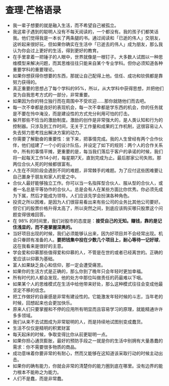 # 查理·芒格语录

- 我一辈子想要的就是融入生活，而不希望自己被孤立。
- 我这辈子遇到的聪明人没有不每天阅读的，一个都没有。我的孩子们都笑话我。他们觉得我是一本长了两条腿的书。通过阅读和「已逝的伟人」交朋友，这听起来很好玩，但如果你确实在生活中「已逝去的伟人」成为朋友，那么我认为你会过上更好的生活，得到更好的教育。
- 在手里拿着一把锤子的人眼中，世界就像是一根钉子。大多数人试图以一种思维模型来解决问题，而其思维往往只能来自某个专业学科。但你必须知道各种重要学科的重要理论。
- 如果你想获得你想要的东西，那就让自己配得上他。信任、成功和钦佩都是靠努力获得的。
- 真正重要的思想占了每个学科的95%，所以，从大学科中获得思想，并把他们变为自我思考方式的一部分，非常重要。
- 如果因为你的特立独行而在周围中不受欢迎……那你就随他们而去吧。
- 每一次不幸都是良好的表现机会，每一次不幸都是学东西的机会，你的任务就是不要在怜中淹没，而是建设性的方式充分利用可怕的打击。
- 躲开那些不恰当的激励制度。激励的创作是非常强大的，是人类认知和行为的控制器。只涉及到工作时间，无关于工作量和成果的工作机制，这很容易让人失去努力思考找出解决方案的动力。
- 你需要了解勤奋的重要性：坐下来，把事情完成。我的人生曾经有两个合作伙伴，他们组建了一个小的设计队伍，并设定了如下的规则：两个人的合作关系中，所有的事情平摊，更重要的是，每当我们落后于客户的承诺的时候，我们将一起每天工作14小时，每星期7天，直到完成为止。最后那家公司失败。那两位合伙人死的时候都很富有。
- 人生在不同阶段会遇到不同的难题，非常棘手的难题。为了应付这些困难要让自己置身于朋友和家人的爱之中。
- 合伙人最好能够独立工作。你可以当一名指挥型合伙人、服从型的合伙人，或者一名总是平等协作的合伙人。总是会有人在某些方面比你优秀。你必须先成为下属，然后才能成为领导。人们应该先学会扮演各种角色。
- 投资之所以困难，是因为人们很容易看出来有些公司的业务比其他公司要好。但它们的股票价格升得太高了，所以突然之间，到底应该购买哪只股票这个问题变得很难回答。
- 在 98% 的时间里，我们对股市的态度是：**接受自己的无知。赚钱，靠的是记住浅显的，而不是掌握深奥的。**
- 当好项目出现的时候，我们必须能够认出来，因为好项目并不会经常出现。机会只眷顾有准备的人。**要把钱集中投在少数几个项目上，耐心等待一记好球**，这在我看来是很好的主意。
- 学会爱和仰慕那些值得爱和仰慕的人，不管是在世的或者已经离世的。正确的爱应该以仰慕为基础。
- 富人如果缺乏良心和信仰，那一定会遭受痛苦。
- 如果你的生活方式是正确的，那么你到了晚年只会年轻时更加幸福。
- 所有时代的人都会发现，他的处方中那位叫做责任的药最难以下咽。
- 如果某个人的思维模式在生活中给他带来好处，那么这种模式往往会变成他最坚定不移的信念。
- 把工作做好的自豪感是非常有建设性的。它能激发年轻时候的斗志，当年老的时候，回想起来也会更加快乐。
- 原来人们只要掌握和不停的应用所有明显而且容易学习的原理，就能精通许许多多领域。
- 我们从来不去试图成为非常聪明的人，而是持续地试图别变成蠢货。
- 生活不仅仅是精明的积累财富
- 每天起床的时候，争取变得比你从前更聪明一点。
- 如果你担心通货膨胀，最好的预防手段之一就是你的生活中别拥有大量愚蠢的需求：你不需要很多物质的商品。
- 成功意味着你要非常的有耐心，然而又能够在这知道该采取行动的时候主动出击。
- 如果你的确有能力，你就会非常的清楚你的能力圈到底在哪里。没有边界的能力根本不能称之为能力。
- 人们不是蠢，而是非常蠢。

